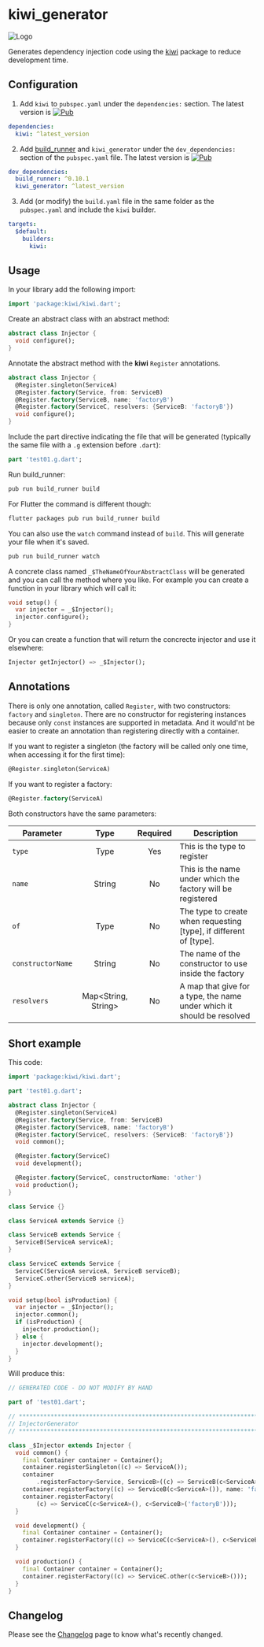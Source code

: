 # kiwi_generator

![Logo](https://raw.githubusercontent.com/letsar/kiwi/master/images/logo_220x160.png)

Generates dependency injection code using the [kiwi](https://github.com/letsar/kiwi) package to reduce development time.

## Configuration

1. Add `kiwi` to `pubspec.yaml` under the `dependencies:` section.
The latest version is [![Pub](https://img.shields.io/pub/v/kiwi.svg)](https://pub.dartlang.org/packages/kiwi)

```yaml
dependencies:
  kiwi: ^latest_version
```

2. Add [build_runner](https://github.com/dart-lang/build/tree/master/build_runner) and `kiwi_generator` under the `dev_dependencies:` section of the `pubspec.yaml` file.
The latest version is [![Pub](https://img.shields.io/pub/v/kiwi_generator.svg)](https://pub.dartlang.org/packages/kiwi_generator)

```yaml
dev_dependencies:  
  build_runner: ^0.10.1
  kiwi_generator: ^latest_version
```

3. Add (or modify) the `build.yaml` file in the same folder as the `pubspec.yaml` and include the `kiwi` builder.

```yaml
targets:
  $default:
    builders:
      kiwi:
```

## Usage

In your library add the following import:

```dart
import 'package:kiwi/kiwi.dart';
```

Create an abstract class with an abstract method:

```dart
abstract class Injector {
  void configure();
}
```

Annotate the abstract method with the **kiwi** `Register` annotations.

```dart
abstract class Injector {  
  @Register.singleton(ServiceA)
  @Register.factory(Service, from: ServiceB)
  @Register.factory(ServiceB, name: 'factoryB')
  @Register.factory(ServiceC, resolvers: {ServiceB: 'factoryB'})
  void configure();
}
```

Include the part directive indicating the file that will be generated (typically the same file with a `.g` extension before `.dart`):

```dart
part 'test01.g.dart';
```

Run build_runner:

```bash
pub run build_runner build
```

For Flutter the command is different though:

```bash
flutter packages pub run build_runner build
```

You can also use the `watch` command instead of `build`. This will generate your file when it's saved.

```bash
pub run build_runner watch
```

A concrete class named `_$TheNameOfYourAbstractClass` will be generated and you can call the method where you like.
For example you can create a function in your library which will call it:

```dart
void setup() {
  var injector = _$Injector();
  injector.configure();
}
```

Or you can create a function that will return the concrecte injector and use it elsewhere:

```dart
Injector getInjector() => _$Injector();
```

## Annotations

There is only one annotation, called `Register`, with two constructors: `factory` and `singleton`. There are no constructor for registering instances because only `const` instances are supported in metadata. And it would'nt be easier to create an annotation than registering directly with a container.

If you want to register a singleton (the factory will be called only one time, when accessing it for the first time):

```dart
@Register.singleton(ServiceA)
```

If you want to register a factory:

```dart
@Register.factory(ServiceA)
```

Both constructors have the same parameters:

**Parameter**|**Type**|**Required**|**Description**
-----|:-----:|:-----:|-----
`type`|Type|Yes|This is the type to register
`name`|String|No|This is the name under which the factory will be registered
`of`|Type|No|The type to create when requesting [type], if different of [type].
`constructorName`|String|No|The name of the constructor to use inside the factory
`resolvers`|Map<String, String>|No|A map that give for a type, the name under which it should be resolved

## Short example

This code:

```dart
import 'package:kiwi/kiwi.dart';

part 'test01.g.dart';

abstract class Injector {
  @Register.singleton(ServiceA)
  @Register.factory(Service, from: ServiceB)
  @Register.factory(ServiceB, name: 'factoryB')
  @Register.factory(ServiceC, resolvers: {ServiceB: 'factoryB'})
  void common();

  @Register.factory(ServiceC)
  void development();

  @Register.factory(ServiceC, constructorName: 'other')
  void production();
}

class Service {}

class ServiceA extends Service {}

class ServiceB extends Service {
  ServiceB(ServiceA serviceA);
}

class ServiceC extends Service {
  ServiceC(ServiceA serviceA, ServiceB serviceB);
  ServiceC.other(ServiceB serviceA);
}

void setup(bool isProduction) {
  var injector = _$Injector();
  injector.common();
  if (isProduction) {
    injector.production();
  } else {
    injector.development();
  }
}
```

Will produce this:

```dart
// GENERATED CODE - DO NOT MODIFY BY HAND

part of 'test01.dart';

// **************************************************************************
// InjectorGenerator
// **************************************************************************

class _$Injector extends Injector {
  void common() {
    final Container container = Container();
    container.registerSingleton((c) => ServiceA());
    container
        .registerFactory<Service, ServiceB>((c) => ServiceB(c<ServiceA>()));
    container.registerFactory((c) => ServiceB(c<ServiceA>()), name: 'factoryB');
    container.registerFactory(
        (c) => ServiceC(c<ServiceA>(), c<ServiceB>('factoryB')));
  }

  void development() {
    final Container container = Container();
    container.registerFactory((c) => ServiceC(c<ServiceA>(), c<ServiceB>()));
  }

  void production() {
    final Container container = Container();
    container.registerFactory((c) => ServiceC.other(c<ServiceB>()));
  }
}
```

## Changelog

Please see the [Changelog](https://github.com/letsar/kiwi/blob/master/kiwi_generator/CHANGELOG.md) page to know what's recently changed.